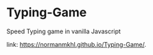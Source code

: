 # Typing-Game

Speed Typing game in vanilla Javascript 

link: https://normanmkhl.github.io/Typing-Game/.
